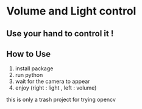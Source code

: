 # Volume and Light control #

## Use your hand to control it ! ##

## How to Use ##
1. install package 
2. run python 
3. wait for the camera to appear 
4. enjoy (right : light , left : volume)



this is only a trash project for trying opencv